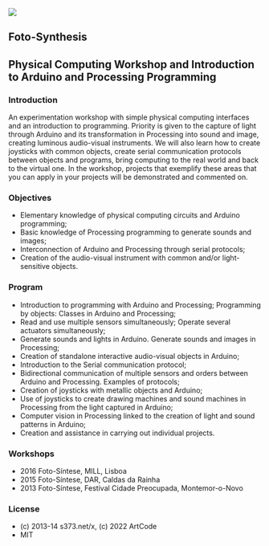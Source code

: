![](./wksFoto-Síntese-ic512.png)

## Foto-Synthesis
## Physical Computing Workshop and Introduction to Arduino and Processing  Programming
### Introduction
An experimentation workshop with simple physical computing interfaces and an introduction to programming. Priority is given to the capture of light through Arduino and its transformation in Processing into sound and image, creating luminous audio-visual instruments. We will also learn how to create joysticks with common objects, create serial communication protocols between objects and programs, bring computing to the real world and back to the virtual one. In the workshop, projects that exemplify these areas that you can apply in your projects will be demonstrated and commented on.


### Objectives
- Elementary knowledge of physical computing circuits and Arduino programming;
- Basic knowledge of Processing programming to generate sounds and images;
- Interconnection of Arduino and Processing through serial protocols;
- Creation of the audio-visual instrument with common and/or light-sensitive objects.


### Program
- Introduction to programming with Arduino and Processing; Programming by objects: Classes in Arduino and Processing;
- Read and use multiple sensors simultaneously; Operate several actuators simultaneously;
- Generate sounds and lights in Arduino. Generate sounds and images in Processing;
- Creation of standalone interactive audio-visual objects in Arduino;
- Introduction to the Serial communication protocol;
- Bidirectional communication of multiple sensors and orders between Arduino and Processing. Examples of protocols;
- Creation of joysticks with metallic objects and Arduino;
- Use of joysticks to create drawing machines and sound machines in Processing from the light captured in Arduino;
- Computer vision in Processing linked to the creation of light and sound patterns in Arduino;
- Creation and assistance in carrying out individual projects.


### Workshops
- 2016 Foto-Síntese, MILL, Lisboa 
- 2015 Foto-Síntese, DAR, Caldas da Rainha 
- 2013 Foto-Síntese, Festival Cidade Preocupada, Montemor-o-Novo 

### License
- (c) 2013-14 s373.net/x, (c) 2022 ArtCode
- MIT